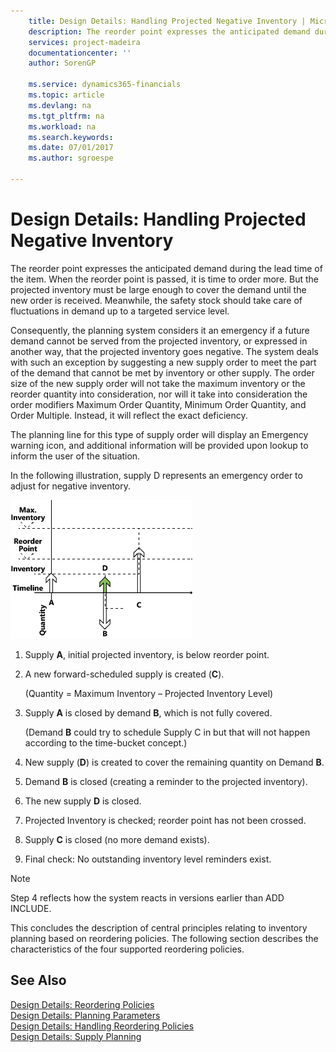 ```yaml
---
    title: Design Details: Handling Projected Negative Inventory | Microsoft Docs
    description: The reorder point expresses the anticipated demand during the lead time of the item. When the reorder point is passed, it is time to order more. But the projected inventory must be large enough to cover the demand until the new order is received. Meanwhile, the safety stock should take care of fluctuations in demand up to a targeted service level.
    services: project-madeira
    documentationcenter: ''
    author: SorenGP

    ms.service: dynamics365-financials
    ms.topic: article
    ms.devlang: na
    ms.tgt_pltfrm: na
    ms.workload: na
    ms.search.keywords:
    ms.date: 07/01/2017
    ms.author: sgroespe

---
```

# Design Details: Handling Projected Negative Inventory
The reorder point expresses the anticipated demand during the lead time of the item. When the reorder point is passed, it is time to order more. But the projected inventory must be large enough to cover the demand until the new order is received. Meanwhile, the safety stock should take care of fluctuations in demand up to a targeted service level.  
  
 Consequently, the planning system considers it an emergency if a future demand cannot be served from the projected inventory, or expressed in another way, that the projected inventory goes negative. The system deals with such an exception by suggesting a new supply order to meet the part of the demand that cannot be met by inventory or other supply. The order size of the new supply order will not take the maximum inventory or the reorder quantity into consideration, nor will it take into consideration the order modifiers Maximum Order Quantity, Minimum Order Quantity, and Order Multiple. Instead, it will reflect the exact deficiency.  
  
 The planning line for this type of supply order will display an Emergency warning icon, and additional information will be provided upon lookup to inform the user of the situation.  
  
 In the following illustration, supply D represents an emergency order to adjust for negative inventory.  
  
 ![](media/nav_app_supply_planning_2_negative_inventory.png "NAV_APP_supply_planning_2_negative_inventory")  
  
1.  Supply **A**, initial projected inventory, is below reorder point.  
  
2.  A new forward-scheduled supply is created (**C**).  
  
     (Quantity = Maximum Inventory – Projected Inventory Level)  
  
3.  Supply **A** is closed by demand **B**, which is not fully covered.  
  
     (Demand **B** could try to schedule Supply C in but that will not happen according to the time-bucket concept.)  
  
4.  New supply (**D**) is created to cover the remaining quantity on Demand **B**.  
  
5.  Demand **B** is closed (creating a reminder to the projected inventory).  
  
6.  The new supply **D** is closed.  
  
7.  Projected Inventory is checked; reorder point has not been crossed.  
  
8.  Supply **C** is closed (no more demand exists).  
  
9. Final check: No outstanding inventory level reminders exist.  
  
> [!NOTE]  
>  Step 4 reflects how the system reacts in versions earlier than ADD INCLUDE<!--[!INCLUDE[nav2009sp1](includes/nav2009sp1_md.md)]-->.  
  
 This concludes the description of central principles relating to inventory planning based on reordering policies. The following section describes the characteristics of the four supported reordering policies.  
  
## See Also  
 [Design Details: Reordering Policies](design-details-reordering-policies.md)   
 [Design Details: Planning Parameters](design-details-planning-parameters.md)   
 [Design Details: Handling Reordering Policies](design-details-handling-reordering-policies.md)   
 [Design Details: Supply Planning](design-details-supply-planning.md)